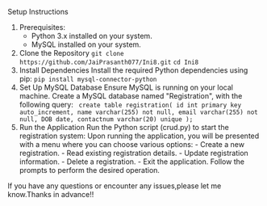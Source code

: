 Setup Instructions
1. Prerequisites:
    - Python 3.x installed on your system.
    - MySQL installed on your system.
2. Clone the Repository
    `git clone https://github.com/JaiPrasanth077/Ini8.git`
    `cd Ini8`
3. Install Dependencies
    Install the required Python dependencies using pip:
       `pip install mysql-connector-python`
4. Set Up MySQL Database
    Ensure MySQL is running on your local machine.
    Create a MySQL database named "Registration", with the following query:
          ` create table registration(
               id int primary key auto_increment,
               name varchar(255) not null,
               email varchar(255) not null,
               DOB date,
               contactnum varchar(20) unique
               );`
5. Run the Application
    Run the Python script (crud.py) to start the registration system:
       Upon running the application, you will be presented with a menu where you can choose various options:
           - Create a new registration.
           - Read existing registration details.
           - Update registration information.
           - Delete a registration.
           - Exit the application.
       Follow the prompts to perform the desired operation.



If you have any questions or encounter any issues,please let me know.Thanks in advance!!
